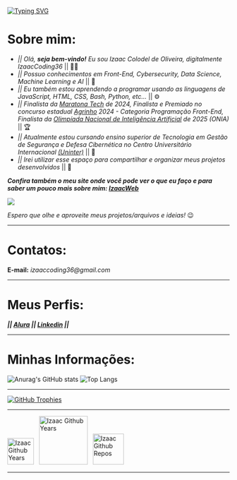 [![Typing SVG](https://readme-typing-svg.herokuapp.com?font=Orbitron&weight=500&size=17&pause=1000&color=2CF11E&background=000000FB&center=true&vCenter=true&width=1000&height=100&lines=Ol%C3%A1%2C+seja+bem-vindo!;+Eu+sou+Izaac+Colodel+de+Oliveira%2C+digitalmente+IzaacCoding36;Possuo+conhecimentos+em+Front-End%2C+Cybersecurity%2C+Data+Science%2C+Machine+Learning+e+AI+;Finalista+da+Maratona+Tech+de+2024;Finalista+e+Premiado+no+concurso+estadual+Agrinho+2024+-+Categoria+Programa%C3%A7%C3%A3o+Front-End;Finalista+da+Olimp%C3%ADada+Nacional+de+Intelig%C3%AAncia+Artificial+de+2025+(ONIA);Aqui+voc%C3%AA+ver%C3%A1+meus+projetos+desenvolvidos)](https://git.io/typing-svg)

# Sobre mim:

- _|| Olá, **seja bem-vindo!** Eu sou Izaac Colodel de Oliveira, digitalmente IzaacCoding36_ || 👋🏼
- _|| Possuo conhecimentos em Front-End, Cybersecurity, Data Science, Machine Learning e AI_ || 🧠
- _|| Eu também estou aprendendo a programar usando as linguagens de JavaScript, HTML, CSS, Bash, Python, etc..._ || ⚙
- _|| Finalista da [Maratona Tech](https://maratona.tech/) de 2024, Finalista e Premiado no concurso estadual [Agrinho](https://www.sistemafaep.org.br/agrinho/) 2024 - Categoria Programação Front-End, Finalista da [Olimpíada Nacional de Inteligência Artificial](https://www.oniabrasil.com.br/) de 2025 (ONIA)_ || 🏆
- _|| Atualmente estou cursando ensino superior de Tecnologia em Gestão de Segurança e Defesa Cibernética no Centro Universitário Internacional [(Uninter)](https://www.uninter.com/)_ || 🔐
- _|| Irei utilizar esse espaço para compartilhar e organizar meus projetos desenvolvidos_ || 📁

**_Confira também o meu site onde você pode ver o que eu faço e para saber um pouco mais sobre mim: [IzaacWeb](https://izaacweb.vercel.app/)_**

![](https://media.tenor.com/24tIz3UhN50AAAAC/reasonsimbroke-xbox.gif)

*Espero que olhe e aproveite meus projetos/arquivos e ideias!* 😉

***
# Contatos:

**E-mail:** _izaaccoding36@gmail.com_

***
# Meus Perfis:

**_|| [Alura](https://cursos.alura.com.br/user/izaaccoding36) || [Linkedin](https://www.linkedin.com/in/izaac-colodel-de-oliveira-0773682b3/) ||_**

***
# Minhas Informações: 

![Anurag's GitHub stats](https://github-readme-stats.vercel.app/api?username=IzaacCoding36&theme=merko&show_icons=true)
![Top Langs](https://github-readme-stats.vercel.app/api/top-langs/?username=IzaacCoding36&theme=merko&layout=compact)

---

<div>
  <a href="https://github.com/IzaacCoding36">
    <img src="https://github-profile-trophy.vercel.app/?username=IzaacCoding36&theme=matrix&row=1" alt="GitHub Trophies" />
  </a>
</div>

---

<p>
	<a target="_blank" href="https://github.com/IzaacCoding36"><img src="https://badges.pufler.dev/years/IzaacCoding36?color=green" alt="Izaac Github Years" width="60" /></a>&nbsp;&nbsp;
	<a target="_blank" href="https://github.com/IzaacCoding36"><img src="https://komarev.com/ghpvc/?username=IzaacCoding36&color=green" alt="Izaac Github Years" width="110" /></a>&nbsp;&nbsp;
	<a target="_blank" href="https://github.com/IzaacCoding36"><img src="https://badges.pufler.dev/repos/IzaacCoding36?color=green" alt="Izaac Github Repos" width="70" /></a>&nbsp;&nbsp;
</p>

***
